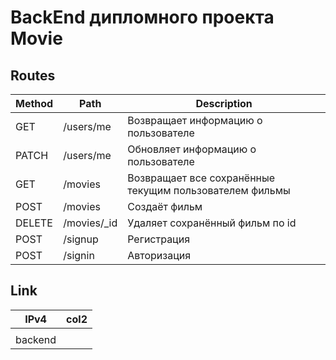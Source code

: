 # BackEnd дипломного проекта Movie

## **Routes**

| Method | Path         | Description                                             |
| ------ | ------------ | ------------------------------------------------------- |
| GET    | /users/me    | Возвращает информацию о пользователе                    |
| PATCH  | /users/me    | Обновляет информацию о пользователе                     |
| GET    | /movies      | Возвращает все сохранённые текущим пользователем фильмы |
| POST   | /movies      | Создаёт фильм                                           |
| DELETE | /movies/\_id | Удаляет сохранённый фильм по id                         |
| POST   | /signup      | Регистрация                                             |
| POST   | /signin      | Авторизация                                             |

## Link

| IPv4    | col2 |
| ------- | ---- |
|         |      |
| backend |      |
